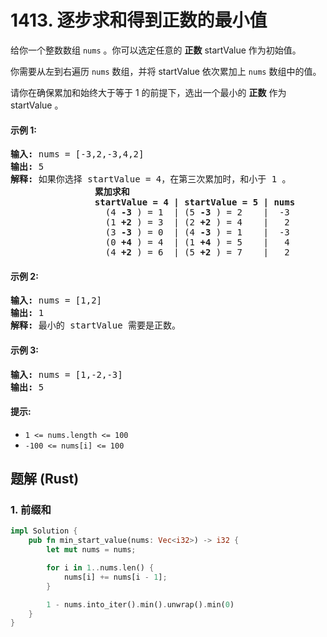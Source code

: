 # 1413. 逐步求和得到正数的最小值
给你一个整数数组 `nums` 。你可以选定任意的 **正数** startValue 作为初始值。

你需要从左到右遍历 `nums` 数组，并将 startValue 依次累加上 `nums` 数组中的值。

请你在确保累加和始终大于等于 1 的前提下，选出一个最小的 **正数** 作为 startValue 。

#### 示例 1:
<pre>
<strong>输入:</strong> nums = [-3,2,-3,4,2]
<strong>输出:</strong> 5
<strong>解释:</strong> 如果你选择 startValue = 4，在第三次累加时，和小于 1 。
                <strong>累加求和
                startValue = 4 | startValue = 5 | nums</strong>
                  (4 <strong>-3</strong> ) = 1  | (5 <strong>-3</strong> ) = 2    |  -3
                  (1 <strong>+2</strong> ) = 3  | (2 <strong>+2</strong> ) = 4    |   2
                  (3 <strong>-3</strong> ) = 0  | (4 <strong>-3</strong> ) = 1    |  -3
                  (0 <strong>+4</strong> ) = 4  | (1 <strong>+4</strong> ) = 5    |   4
                  (4 <strong>+2</strong> ) = 6  | (5 <strong>+2</strong> ) = 7    |   2
</pre>

#### 示例 2:
<pre>
<strong>输入:</strong> nums = [1,2]
<strong>输出:</strong> 1
<strong>解释:</strong> 最小的 startValue 需要是正数。
</pre>

#### 示例 3:
<pre>
<strong>输入:</strong> nums = [1,-2,-3]
<strong>输出:</strong> 5
</pre>

#### 提示:
* `1 <= nums.length <= 100`
* `-100 <= nums[i] <= 100`

## 题解 (Rust)

### 1. 前缀和
```Rust
impl Solution {
    pub fn min_start_value(nums: Vec<i32>) -> i32 {
        let mut nums = nums;

        for i in 1..nums.len() {
            nums[i] += nums[i - 1];
        }

        1 - nums.into_iter().min().unwrap().min(0)
    }
}
```
